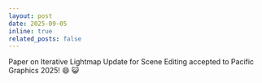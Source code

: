 ```yaml
---
layout: post
date: 2025-09-05
inline: true
related_posts: false
---
```


Paper on Iterative Lightmap Update for Scene Editing accepted to Pacific Graphics 2025! :smile: :smiley_cat:
